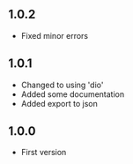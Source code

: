 ## 1.0.2
* Fixed minor errors

## 1.0.1
* Changed to using 'dio'
* Added some documentation
* Added export to json

## 1.0.0
* First version
